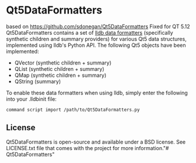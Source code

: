 # Qt5DataFormatters

based on https://github.com/sdonegan/Qt5DataFormatters
Fixed for QT 5.12
Qt5DataFormatters contains a set of [lldb data formatters](http://lldb.llvm.org/varformats.html) (specifically synthetic children and summary providers) for various Qt5 data structures, implemented using lldb's Python API. The following Qt5 objects have been implemented:

+ QVector (synthetic children + summary)
+ QList (synthetic children + summary)
+ QMap (synthetic children + summary)
+ QString (summary)

To enable these data formatters when using lldb, simply enter the following into your .lldbinit file:

    command script import /path/to/Qt5DataFormatters.py

## License ##
Qt5DataFormatters is open-source and available under a BSD license. See LICENSE.txt file that comes with the project for more information."# Qt5DataFormatters" 
